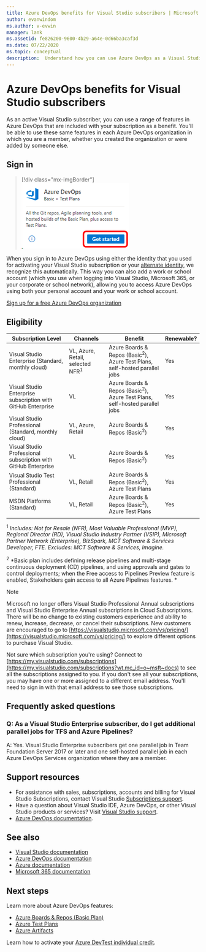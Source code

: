```yaml
---
title: Azure DevOps benefits for Visual Studio subscribers | Microsoft Docs
author: evanwindom
ms.author: v-evwin
manager: lank
ms.assetid: fe826200-9600-4b29-a64e-0d66ba3caf3d
ms.date: 07/22/2020
ms.topic: conceptual
description:  Understand how you can use Azure DevOps as a Visual Studio subscriber.
---
```

# Azure DevOps benefits for Visual Studio subscribers
As an active Visual Studio subscriber, you can use a range of features in Azure DevOps that are included with your subscription as a benefit. You'll be able to use these same features in each Azure DevOps organization in which you are a member, whether you created the organization or were added by someone else.

## Sign in

   > [!div class="mx-imgBorder"]
   > ![Azure DevOps Tile](_img/vs-azure-devops/vs-azure-devops-tile.png "Click 'Get started' to sign in to Azure DevOps.")

   
When you sign in to Azure DevOps using either the identity that you used for activating your Visual Studio subscription or your [alternate identity](vs-alternate-identity.md), we recognize this automatically.  This way you can also add a work or school account (which you use when logging into Visual Studio, Microsoft 365, or your corporate or school network), allowing you to access Azure DevOps using both your personal account and your work or school account.

[Sign up for a free Azure DevOps organization](https://visualstudio.microsoft.com/team-services/)

## Eligibility
| Subscription Level                                                 |     Channels                                            | Benefit                                                          | Renewable?    |
|--------------------------------------------------------------------|---------------------------------------------------------|------------------------------------------------------------------|---------------|
| Visual Studio Enterprise (Standard, monthly cloud)   | VL, Azure, Retail,  selected NFR<sup>1</sup>  | Azure Boards & Repos (Basic<sup>2</sup>), Azure Test Plans, self-hosted parallel jobs |  Yes          |
| Visual Studio Enterprise subscription with GitHub Enterprise   | VL| Azure Boards & Repos (Basic<sup>2</sup>), Azure Test Plans, self-hosted parallel jobs |  Yes          |
| Visual Studio Professional (Standard, monthly cloud) | VL, Azure, Retail                                        | Azure Boards & Repos (Basic<sup>2</sup>)                                                             |  Yes          |
| Visual Studio Professional subscription with GitHub Enterprise | VL| Azure Boards & Repos (Basic<sup>2</sup>)                                                             |  Yes          |
| Visual Studio Test Professional (Standard)                         | VL, Retail                                              | Azure Boards & Repos (Basic<sup>2</sup>), Azure Test Plans                                              |  Yes          |
| MSDN Platforms (Standard)                                          | VL, Retail                                              | Azure Boards & Repos (Basic<sup>2</sup>), Azure Test Plans                                             |  Yes          |
||

<sup>1</sup>  *Includes:  Not for Resale (NFR), Most Valuable Professional (MVP), Regional Director (RD), Visual Studio Industry Partner (VSIP), Microsoft Partner Network (Enterprise), BizSpark, MCT Software & Services Developer, FTE.
  Excludes: MCT Software & Services, Imagine.*

<sup>2</sup> *Basic plan includes defining release pipelines and multi-stage continuous deployment (CD) pipelines, and using approvals and gates to control deployments; when the Free access to Pipelines Preview feature is enabled, Stakeholders gain access to all Azure Pipelines features. *

> [!NOTE]
> Microsoft no longer offers Visual Studio Professional Annual subscriptions and Visual Studio Enterprise Annual subscriptions in Cloud Subscriptions. There will be no change to existing customers experience and ability to renew, increase, decrease, or cancel their subscriptions. New customers are encouraged to go to [https://visualstudio.microsoft.com/vs/pricing/](https://visualstudio.microsoft.com/vs/pricing/) to explore different options to purchase Visual Studio.

Not sure which subscription you're using?  Connect to [https://my.visualstudio.com/subscriptions](https://my.visualstudio.com/subscriptions?wt.mc_id=o~msft~docs) to see all the subscriptions assigned to you.
If you don't see all your subscriptions, you may have one or more assigned to a different email address.  You'll need to sign in with that email address to see those subscriptions.

## Frequently asked questions
### Q: As a Visual Studio Enterprise subscriber, do I get additional parallel jobs for TFS and Azure Pipelines?
A:  Yes. Visual Studio Enterprise subscribers get one parallel job in Team Foundation Server 2017 or later and one self-hosted parallel job in each Azure DevOps Services organization where they are a member.

## Support resources
- For assistance with sales, subscriptions, accounts and billing for Visual Studio Subscriptions, contact Visual Studio [Subscriptions support](https://visualstudio.microsoft.com/subscriptions/support/).
- Have a question about Visual Studio IDE, Azure DevOps, or other Visual Studio products or services?  Visit [Visual Studio support](https://visualstudio.microsoft.com/support/).
- [Azure DevOps documentation](/azure/devops/).

## See also
- [Visual Studio documentation](/visualstudio/)
- [Azure DevOps documentation](/azure/devops/)
- [Azure documentation](/azure/)
- [Microsoft 365 documentation](/microsoft-365/)

## Next steps
Learn more about Azure DevOps features:
- [Azure Boards & Repos (Basic Plan)](https://azure.microsoft.com/services/devops/compare-features/)
- [Azure Test Plans](https://marketplace.visualstudio.com/items?itemName=ms.vss-testmanager-web)
- [Azure Artifacts](https://marketplace.visualstudio.com/items?itemName=ms.feed)

Learn how to activate your [Azure DevTest individual credit](vs-azure.md).